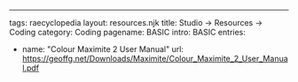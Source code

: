---
tags: raecyclopedia
layout: resources.njk
title: Studio → Resources → Coding
category: Coding
pagename: BASIC
intro: BASIC
entries:
  - name: "Colour Maximite 2 User Manual"
    url: https://geoffg.net/Downloads/Maximite/Colour_Maximite_2_User_Manual.pdf